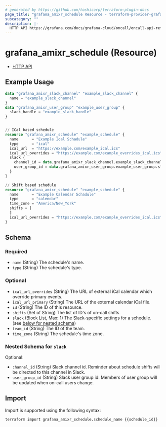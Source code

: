 ```yaml
---
# generated by https://github.com/hashicorp/terraform-plugin-docs
page_title: "grafana_amixr_schedule Resource - terraform-provider-grafana"
subcategory: ""
description: |-
  HTTP API https://grafana.com/docs/grafana-cloud/oncall/oncall-api-reference/schedules/
---
```


# grafana_amixr_schedule (Resource)

* [HTTP API](https://grafana.com/docs/grafana-cloud/oncall/oncall-api-reference/schedules/)

## Example Usage

```terraform
data "grafana_amixr_slack_channel" "example_slack_channel" {
  name = "example_slack_channel"
}
data "grafana_amixr_user_group" "example_user_group" {
  slack_handle = "example_slack_handle"
}


// ICal based schedule
resource "grafana_amixr_schedule" "example_schedule" {
  name      = "Example Ical Schadule"
  type      = "ical"
  ical_url  = "https://example.com/example_ical.ics"
  ical_url_overrides = "https://example.com/example_overrides_ical.ics"
  slack {
    channel_id = data.grafana_amixr_slack_channel.example_slack_channel.slack_id
    user_group_id = data.grafana_amixr_user_group.example_user_group.slack_id
  }
}

// Shift based schedule
resource "grafana_amixr_schedule" "example_schedule" {
  name      = "Example Calendar Schadule"
  type      = "calendar"
  time_zone = "America/New_York"
  shifts = [
  ]
  ical_url_overrides = "https://example.com/example_overrides_ical.ics"
}
```

<!-- schema generated by tfplugindocs -->
## Schema

### Required

- `name` (String) The schedule's name.
- `type` (String) The schedule's type.

### Optional

- `ical_url_overrides` (String) The URL of external iCal calendar which override primary events.
- `ical_url_primary` (String) The URL of the external calendar iCal file.
- `id` (String) The ID of this resource.
- `shifts` (Set of String) The list of ID's of on-call shifts.
- `slack` (Block List, Max: 1) The Slack-specific settings for a schedule. (see [below for nested schema](#nestedblock--slack))
- `team_id` (String) The ID of the team.
- `time_zone` (String) The schedule's time zone.

<a id="nestedblock--slack"></a>
### Nested Schema for `slack`

Optional:

- `channel_id` (String) Slack channel id. Reminder about schedule shifts will be directed to this channel in Slack.
- `user_group_id` (String) Slack user group id. Members of user group will be updated when on-call users change.

## Import

Import is supported using the following syntax:

```shell
terraform import grafana_amixr_schedule.schedule_name {{schedule_id}}
```
